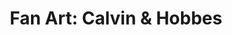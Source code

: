 ---
layout: portfolio
title: "Fan Art: Calvin & Hobbes"
# FB and Jekyll SEO Tag values
description: Fan Art illustration based on the famous Calvin and Hobbes characters and comics strip from Bill Watterson.
image: /assets/images/portfolio/2019_fa_calvinAndHobbes@400w.jpg
# End FB and Jekyll SEO Tag values
categories: 
    - fanart
pretty_category: Illustration
pretty_title: "Fan Art: Calvin & Hobbes"
permalink: /portfolio/fanart/fanart-calvin-hobbes
sort_number: 17
masonryimage: /assets/images/portfolio/2019_fa_calvinAndHobbes@400w.jpg
fullsizeimage: /assets/images/portfolio/2019_fa_calvinAndHobbes@1500w.jpg
work_details:
    - Digital vector artwork, 2019
    - "Who doesn't like this iconic duo of American comics? Probably one of the most wildly imaginative comics ever made and still greatly popular. This also was a chance to dabble more into vector artwork."

---